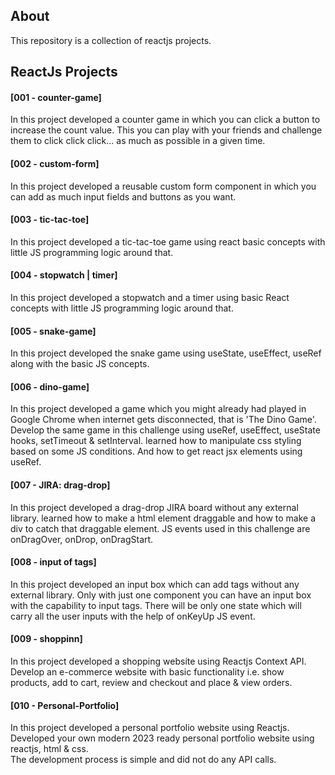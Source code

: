 ## About

This repository is a collection of reactjs projects. 

## ReactJs Projects

#### [001 - counter-game]
In this project developed a counter game in which you can click a button to increase the count value.
This you can play with your friends and challenge them to click click click... as much as possible in a given time.

#### [002 - custom-form]
In this project developed a reusable custom form component in which you can add as much input fields and buttons as you want.

#### [003 - tic-tac-toe]
In this project developed a tic-tac-toe game using react basic concepts with little JS programming logic around that.

#### [004 - stopwatch | timer]
In this project developed a stopwatch and a timer using basic React concepts with little JS programming logic around that.

#### [005 - snake-game]
In this project developed the snake game using useState, useEffect, useRef along with the basic JS concepts.

#### [006 - dino-game]
In this project developed a game which you might already had played in Google Chrome when internet gets disconnected, that is 'The Dino Game'. Develop the same game in this challenge using useRef, useEffect, useState hooks, setTimeout & setInterval.
learned how to manipulate css styling based on some JS conditions. And how to get react jsx elements using useRef.

#### [007 - JIRA: drag-drop]
In this project developed a drag-drop JIRA board without any external library.
learned how to make a html element draggable and how to make a div to catch that draggable element.
JS events used in this challenge are onDragOver, onDrop, onDragStart.

#### [008 - input of tags]
In this project developed an input box which can add tags without any external library.
Only with just one component you can have an input box with the capability to input tags.
There will be only one state which will carry all the user inputs with the help of onKeyUp JS event.

#### [009 - shoppinn]
In this project developed a shopping website using Reactjs Context API. Develop an e-commerce website with basic functionality i.e. show products, add to cart, review and checkout and place & view orders.

#### [010 - Personal-Portfolio]
In this project developed a personal portfolio website using Reactjs. Developed your own modern 2023 ready personal portfolio website using reactjs, html & css.  
The development process is simple and did not do any API calls. 

